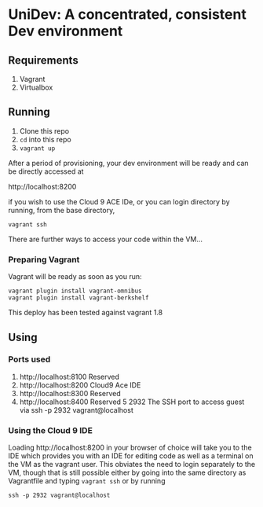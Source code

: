 # UniDev: A concentrated, consistent Dev environment

## Requirements

1. Vagrant
2. Virtualbox

## Running

1. Clone this repo
2. `cd` into this repo
3. `vagrant up`

After a period of provisioning, your dev environment will be ready and can be directly accessed at 

http://localhost:8200

if you wish to use the Cloud 9 ACE IDe, or you can login directory by running, from the base directory,

```
vagrant ssh
```

There are further ways to access your code within the VM...

### Preparing Vagrant

Vagrant will be ready as soon as you run:

```
vagrant plugin install vagrant-omnibus
vagrant plugin install vagrant-berkshelf
```

This deploy has been tested against vagrant 1.8


## Using

### Ports used

1. http://localhost:8100 Reserved
2. http://localhost:8200 Cloud9 Ace IDE
3. http://localhost:8300 Reserved
4. http://localhost:8400 Reserved
5  2932 The SSH port to access guest via ssh -p 2932 vagrant@localhost


### Using the Cloud 9 IDE

Loading http://localhost:8200 in your browser of choice will take you to the IDE which
provides you with an IDE for editing code as well as a terminal on the VM as the vagrant user.
This obviates the need to login separately to the VM, though that is still possible either by
going into the same directory as Vagrantfile and typing `vagrant ssh` or by running 

```
ssh -p 2932 vagrant@localhost
```

